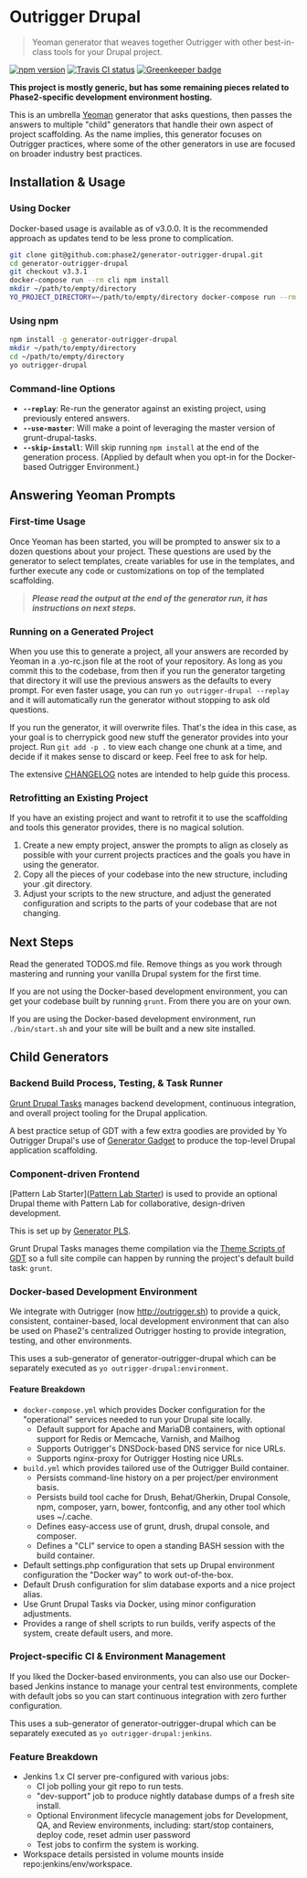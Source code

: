 # Outrigger Drupal

> Yeoman generator that weaves together Outrigger with other best-in-class tools for your Drupal project.

[![npm version](https://badge.fury.io/js/generator-outrigger-drupal.svg)](https://www.npmjs.com/package/generator-outrigger-drupal)
[![Travis CI status](https://travis-ci.org/phase2/generator-outrigger-drupal.png?branch=master)](https://travis-ci.org/phase2/generator-outrigger-drupal)
[![Greenkeeper badge](https://badges.greenkeeper.io/phase2/generator-outrigger-drupal.svg)](https://greenkeeper.io/)

**This project is mostly generic, but has some remaining pieces related to Phase2-specific development environment hosting.**

This is an umbrella [Yeoman](http://yeoman.io/) generator that asks questions,
then passes the answers to multiple "child" generators that handle their own
aspect of project scaffolding. As the name implies, this generator focuses on Outrigger practices, where some of the other generators in use are focused on broader industry best practices.

## Installation & Usage

### Using Docker

Docker-based usage is available as of v3.0.0. It is the recommended approach as
updates tend to be less prone to complication.

```bash
git clone git@github.com:phase2/generator-outrigger-drupal.git
cd generator-outrigger-drupal
git checkout v3.3.1
docker-compose run --rm cli npm install
mkdir ~/path/to/empty/directory
YO_PROJECT_DIRECTORY=~/path/to/empty/directory docker-compose run --rm yo outrigger-drupal
```

### Using npm

```bash
npm install -g generator-outrigger-drupal
mkdir ~/path/to/empty/directory
cd ~/path/to/empty/directory
yo outrigger-drupal
```

### Command-line Options

* **`--replay`**: Re-run the generator against an existing project, using previously
entered answers.
* **`--use-master`**: Will make a point of leveraging the master version of
grunt-drupal-tasks.
* **`--skip-install`**: Will skip running `npm install` at the end of the
generation process. (Applied by default when you opt-in for the
Docker-based Outrigger Environment.)

## Answering Yeoman Prompts

### First-time Usage

Once Yeoman has been started, you will be prompted to answer six to a dozen
questions about your project. These questions are used by the generator to
select templates, create variables for use in the templates, and further execute
any code or customizations on top of the templated scaffolding.

> ***Please read the output at the end of the generator run, it has instructions
on next steps.***

### Running on a Generated Project

When you use this to generate a project, all your answers are recorded by Yeoman
in a .yo-rc.json file at the root of your repository. As long as you commit this
to the codebase, from then if you run the generator targeting that directory it
will use the previous answers as the defaults to every prompt. For even faster
usage, you can run `yo outrigger-drupal --replay` and it will automatically run
the generator without stopping to ask old questions.

If you run the generator, it will overwrite files. That's the idea in this case,
as your goal is to cherrypick good new stuff the generator provides into your
project. Run `git add -p .` to view each change one chunk at a time, and decide
if it makes sense to discard or keep. Feel free to ask for help.

The extensive [CHANGELOG](./CHANGELOG.md) notes are intended to help guide this process.

### Retrofitting an Existing Project

If you have an existing project and want to retrofit it to use the scaffolding
and tools this generator provides, there is no magical solution.

1. Create a new empty project, answer the prompts to align as closely as
possible with your current projects practices and the goals you have in using
the generator.
2. Copy all the pieces of your codebase into the new structure, including your
.git directory.
3. Adjust your scripts to the new structure, and adjust the generated
configuration and scripts to the parts of your codebase that are not changing.

## Next Steps

Read the generated TODOS.md file. Remove things as you work through mastering
and running your vanilla Drupal system for the first time.

If you are not using the Docker-based development environment, you can get your
codebase built by running `grunt`. From there you are on your own.

If you are using the Docker-based development environment, run `./bin/start.sh`
and your site will be built and a new site installed.

## Child Generators

### Backend Build Process, Testing, & Task Runner

[Grunt Drupal Tasks](https://github.com/phase2/grunt-drupal-tasks) manages backend
development, continuous integration, and overall project tooling for the Drupal
application.

A best practice setup of GDT with a few extra goodies are provided by
Yo Outrigger Drupal's use of [Generator Gadget](https://github.com/phase2/generator-gadget)
to produce the top-level Drupal application scaffolding.

### Component-driven Frontend

[Pattern Lab Starter]([Pattern Lab Starter](http://git.io/p2pls)) is used to
provide an optional Drupal theme with Pattern Lab for collaborative,
design-driven development.

This is set up by [Generator PLS](https://github.com/phase2/generator-pattern-lab-starter).

Grunt Drupal Tasks manages theme compilation via the [Theme Scripts of GDT](https://phase2.github.io/grunt-drupal-tasks/30_FRONTEND/)
so a full site compile can happen by running the project's default build task: `grunt`.

### Docker-based Development Environment

We integrate with Outrigger (now http://outrigger.sh) to provide a quick,
consistent, container-based, local development environment that can also be used
on Phase2's centralized Outrigger hosting to provide integration, testing, and
other environments.

This uses a sub-generator of generator-outrigger-drupal which can be separately executed as `yo outrigger-drupal:environment`.

#### Feature Breakdown

* `docker-compose.yml` which provides Docker configuration for the "operational"
services needed to run your Drupal site locally.
    * Default support for Apache and MariaDB containers, with optional support
    for Redis or Memcache, Varnish, and Mailhog
    * Supports Outrigger's DNSDock-based DNS service for nice URLs.
    * Supports nginx-proxy for Outrigger Hosting nice URLs.
* `build.yml` which provides tailored use of the Outrigger Build container.
    * Persists command-line history on a per project/per environment basis.
    * Persists build tool cache for Drush, Behat/Gherkin, Drupal Console, npm,
    composer, yarn, bower, fontconfig, and any other tool which uses ~/.cache.
    * Defines easy-access use of grunt, drush, drupal console, and composer.
    * Defines a "CLI" service to open a standing BASH session with the build
    container.
* Default settings.php configuration that sets up Drupal environment
configuration the "Docker way" to work out-of-the-box.
* Default Drush configuration for slim database exports and a nice project alias.
* Use Grunt Drupal Tasks via Docker, using minor configuration adjustments.
* Provides a range of shell scripts to run builds, verify aspects of the system,
create default users, and more.

### Project-specific CI & Environment Management

If you liked the Docker-based environments, you can also use our Docker-based
Jenkins instance to manage your central test environments, complete with default
jobs so you can start continuous integration with zero further configuration.

This uses a sub-generator of generator-outrigger-drupal which can be separately executed as `yo outrigger-drupal:jenkins`.

### Feature Breakdown

* Jenkins 1.x CI server pre-configured with various jobs:
    * CI job polling your git repo to run tests.
    * "dev-support" job to produce nightly database dumps of a fresh site install.
    * Optional Environment lifecycle management jobs for Development, QA, and Review
    environments, including: start/stop containers, deploy code, reset admin user password
    * Test jobs to confirm the system is working.
* Workspace details persisted in volume mounts inside repo:jenkins/env/workspace.
